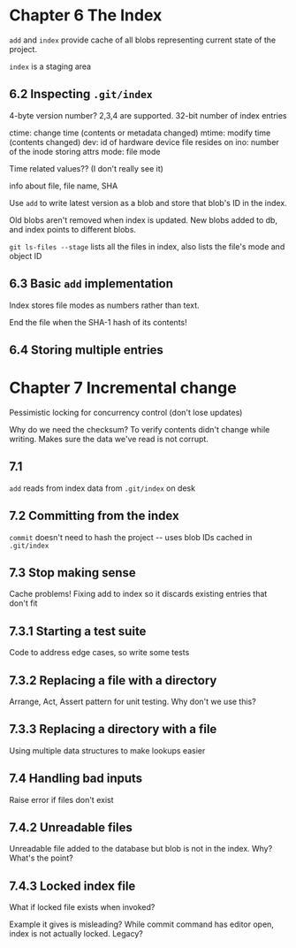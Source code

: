 # Chapter 6 The Index

`add` and `index` provide cache of all blobs representing current state of
the project.

`index` is a staging area

## 6.2 Inspecting `.git/index`

4-byte version number? 2,3,4 are supported.
32-bit number of index entries

ctime: change time (contents or metadata changed)
mtime: modify time (contents changed)
dev: id of hardware device file resides on
ino: number of the inode storing attrs
mode: file mode

Time related values?? (I don't really see it)

info about file, file name, SHA

Use `add` to write latest version as a blob and store that blob's ID in the
index.

Old blobs aren't removed when index is updated. New blobs added to db, and
index points to different blobs.

`git ls-files --stage` lists all the files in index, also lists the file's mode and object ID

## 6.3 Basic `add` implementation

Index stores file modes as numbers rather than text.

End the file when the SHA-1 hash of its contents!

## 6.4 Storing multiple entries


# Chapter 7 Incremental change

Pessimistic locking for concurrency control (don't lose updates)

Why do we need the checksum? To verify contents didn't change while writing.
Makes sure the data we've read is not corrupt.

## 7.1

`add` reads from index data from `.git/index` on desk

## 7.2 Committing from the index

`commit` doesn't need to hash the project -- uses blob IDs cached in
`.git/index`

## 7.3 Stop making sense
Cache problems!
Fixing add to index so it discards existing entries that don't fit

## 7.3.1 Starting a test suite

Code to address edge cases, so write some tests

## 7.3.2 Replacing a file with a directory

Arrange, Act, Assert pattern for unit testing. Why don't we use this?

## 7.3.3 Replacing a directory with a file

Using multiple data structures to make lookups easier

## 7.4 Handling bad inputs
Raise error if files don't exist

## 7.4.2 Unreadable files

Unreadable file added to the database but blob is not in the index. Why?
What's the point?

## 7.4.3 Locked index file

What if locked file exists when invoked?

Example it gives is misleading? While commit command has editor open, index
is not actually locked. Legacy?







